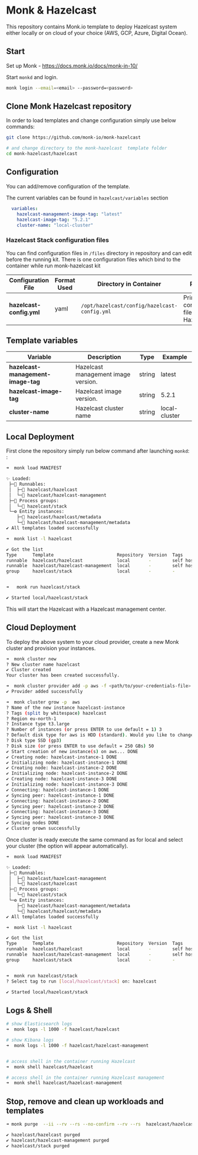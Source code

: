 # Monk & Hazelcast

This repository contains Monk.io template to deploy Hazelcast system either locally or on cloud of your choice (AWS, GCP, Azure, Digital Ocean).


## Start

Set up Monk - https://docs.monk.io/docs/monk-in-10/

Start `monkd` and login.

```bash
monk login --email=<email> --password=<password>
```

## Clone Monk Hazelcast repository

In order to load templates and change configuration simply use below commands: 
```bash
git clone https://github.com/monk-io/monk-hazelcast

# and change directory to the monk-hazelcast  template folder
cd monk-hazelcast/hazelcast

```

## Configuration

You can add/remove configuration of the template.

The current variables can be found in `hazelcast/variables` section

```yaml
  variables:
    hazelcast-management-image-tag: "latest"
    hazelcast-image-tag: "5.2.1"
    cluster-name: "local-cluster"
```

### Hazelcast Stack configuration files

You can find configuration files in `/files` directory in repository and can edit before the running kit. There is one configuration files which bind to the container while run monk-hazelcast kit 


| Configuration File	 | Format Used | Directory in Container | Purpose 
|----------|-------------|------|---------|
| **hazelcast-config.yml** | yaml | `/opt/hazelcast/config/hazelcast-config.yml` | Primary configuration file for Hazelcast





##  Template variables

| Variable | Description | Type | Example |
|----------|-------------|------|---------|
| **hazelcast-management-image-tag** | Hazelcast management image version. | string | latest |
| **hazelcast-image-tag** | Hazelcast  image version. | string | 5.2.1 |
| **cluster-name** | Hazelcast cluster name | string | local-cluster



## Local Deployment

First clone the repository simply run below command after launching `monkd`:
:

```bash
➜  monk load MANIFEST

✨ Loaded:
 ├─🔩 Runnables:
 │  ├─🧩 hazelcast/hazelcast
 │  └─🧩 hazelcast/hazelcast-management
 ├─🔗 Process groups:
 │  └─🧩 hazelcast/stack
 └─⚙️ Entity instances:
    ├─🧩 hazelcast/hazelcast/metadata
    └─🧩 hazelcast/hazelcast-management/metadata
✔ All templates loaded successfully

➜  monk list -l hazelcast

✔ Got the list
Type      Template                        Repository  Version  Tags
runnable  hazelcast/hazelcast             local       -        self hosted, distributed systems, database
runnable  hazelcast/hazelcast-management  local       -        self hosted, distributed systems, database
group     hazelcast/stack                 local       -        -


➜   monk run hazelcast/stack

✔ Started local/hazelcast/stack

```

This will start the  Hazelcast with a Hazelcast management center. 


## Cloud Deployment

To deploy the above system to your cloud provider, create a new Monk cluster and provision your instances.

```bash
➜  monk cluster new
? New cluster name hazelcast
✔ Cluster created
Your cluster has been created successfully.

➜  monk cluster provider add -p aws -f <path/to/your-credentials-file>
✔ Provider added successfully

➜  monk cluster grow -p  aws
? Name of the new instance hazelcast-instance
? Tags (split by whitespace) hazelcast
? Region eu-north-1
? Instance type t3.large
? Number of instances (or press ENTER to use default = 1) 3
? Default disk type for aws is HDD (standard). Would you like to change it? Yes
? Disk type SSD (gp3)
? Disk size (or press ENTER to use default = 250 GBs) 50
✔ Start creation of new instance(s) on aws... DONE
✔ Creating node: hazelcast-instance-1 DONE
✔ Initializing node: hazelcast-instance-1 DONE
✔ Creating node: hazelcast-instance-2 DONE
✔ Initializing node: hazelcast-instance-2 DONE
✔ Creating node: hazelcast-instance-3 DONE
✔ Initializing node: hazelcast-instance-3 DONE
✔ Connecting: hazelcast-instance-1 DONE
✔ Syncing peer: hazelcast-instance-1 DONE
✔ Connecting: hazelcast-instance-2 DONE
✔ Syncing peer: hazelcast-instance-2 DONE
✔ Connecting: hazelcast-instance-3 DONE
✔ Syncing peer: hazelcast-instance-3 DONE
✔ Syncing nodes DONE
✔ Cluster grown successfully
```

Once cluster is ready execute the same command as for local and select your cluster (the option will appear automatically).
```bash
➜  monk load MANIFEST

✨ Loaded:
 ├─🔩 Runnables:
 │  ├─🧩 hazelcast/hazelcast-management
 │  └─🧩 hazelcast/hazelcast
 ├─🔗 Process groups:
 │  └─🧩 hazelcast/stack
 └─⚙️ Entity instances:
    ├─🧩 hazelcast/hazelcast-management/metadata
    └─🧩 hazelcast/hazelcast/metadata
✔ All templates loaded successfully

➜  monk list -l hazelcast

✔ Got the list
Type      Template                        Repository  Version  Tags
runnable  hazelcast/hazelcast             local       -        self hosted, distributed systems, database
runnable  hazelcast/hazelcast-management  local       -        self hosted, distributed systems, database
group     hazelcast/stack                 local       -        -


➜  monk run hazelcast/stack
? Select tag to run [local/hazelcast/stack] on: hazelcast

✔ Started local/hazelcast/stack
```

## Logs & Shell

```bash
# show Elasticsearch logs
➜  monk logs -l 1000 -f hazelcast/hazelcast

# show Kibana logs
➜  monk logs -l 1000 -f hazelcast/hazelcast-management


# access shell in the container running Hazelcast
➜  monk shell hazelcast/hazelcast

# access shell in the container running Hazelcast management
➜  monk shell hazelcast/hazelcast-management

```

## Stop, remove and clean up workloads and templates

```bash
➜ monk purge  --ii --rv --rs --no-confirm --rv --rs  hazelcast/hazelcast hazelcast/hazelcast-management hazelcast/stack

✔ hazelcast/hazelcast purged
✔ hazelcast/hazelcast-management purged
✔ hazelcast/stack purged
```